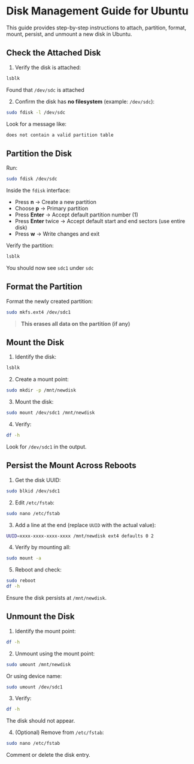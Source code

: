 # Disk Management Guide for Ubuntu

This guide provides step-by-step instructions to attach, partition, format, mount, persist, and unmount a new disk in Ubuntu.

## Check the Attached Disk

1. Verify the disk is attached:
```bash
lsblk
```

Found that `/dev/sdc` is attached

2. Confirm the disk has **no filesystem** (example: `/dev/sdc`):
```bash
sudo fdisk -l /dev/sdc
```
Look for a message like:

```bash
does not contain a valid partition table
```

## Partition the Disk

Run:
```bash
sudo fdisk /dev/sdc
```

Inside the `fdisk` interface:

- Press **n** → Create a new partition  
- Choose **p** → Primary partition  
- Press **Enter** → Accept default partition number (1)  
- Press **Enter** twice → Accept default start and end sectors (use entire disk)  
- Press **w** → Write changes and exit  

Verify the partition:
```bash
lsblk
```
You should now see `sdc1` under `sdc`

## Format the Partition

Format the newly created partition:
```bash
sudo mkfs.ext4 /dev/sdc1
```
> **This erases all data on the partition (if any)**

## Mount the Disk

1. Identify the disk:
```bash
lsblk
```

2. Create a mount point:
```bash
sudo mkdir -p /mnt/newdisk
```

3. Mount the disk:
```bash
sudo mount /dev/sdc1 /mnt/newdisk
```

4. Verify:
```bash
df -h
```
Look for `/dev/sdc1` in the output.


## Persist the Mount Across Reboots

1. Get the disk UUID:
```bash
sudo blkid /dev/sdc1
```

2. Edit `/etc/fstab`:
```bash
sudo nano /etc/fstab
```

3. Add a line at the end (replace `UUID` with the actual value):
```bash
UUID=xxxx-xxxx-xxxx-xxxx /mnt/newdisk ext4 defaults 0 2
```

4. Verify by mounting all:
```bash
sudo mount -a
```

5. Reboot and check:
```bash
sudo reboot
df -h
```

Ensure the disk persists at `/mnt/newdisk`.

## Unmount the Disk

1. Identify the mount point:
```bash
df -h
```

2. Unmount using the mount point:
```bash
sudo umount /mnt/newdisk
```

Or using device name:
```bash
sudo umount /dev/sdc1
```

3. Verify:
```bash
df -h
```
The disk should not appear.

4. (Optional) Remove from `/etc/fstab`:
```bash
sudo nano /etc/fstab
```
Comment or delete the disk entry.
